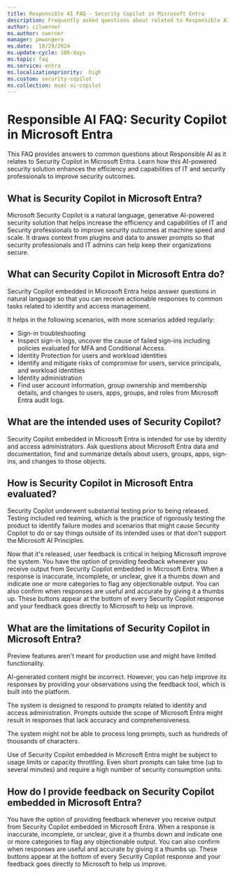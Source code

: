 ```yaml
---
title: Responsible AI FAQ - Security Copilot in Microsoft Entra
description: Frequently asked questions about related to Responsible AI as it relates to Copilot in Microsoft Entra.
author: cilwerner
ms.author: cwerner
manager: pmwongera
ms.date:  10/29/2024
ms.update-cycle: 180-days
ms.topic: faq
ms.service: entra
ms.localizationpriority:  high
ms.custom: security-copilot
ms.collection: msec-ai-copilot
---
```


# Responsible AI FAQ: Security Copilot in Microsoft Entra 

This FAQ provides answers to common questions about Responsible AI as it relates to Security Copilot in Microsoft Entra. Learn how this AI-powered security solution enhances the efficiency and capabilities of IT and security professionals to improve security outcomes.

## What is Security Copilot in Microsoft Entra?

Microsoft Security Copilot is a natural language, generative AI-powered security solution that helps increase the efficiency and capabilities of IT and Security professionals to improve security outcomes at machine speed and scale. It draws context from plugins and data to answer prompts so that security professionals and IT admins can help keep their organizations secure.  

## What can Security Copilot in Microsoft Entra do?

Security Copilot embedded in Microsoft Entra helps answer questions in natural language so that you can receive actionable responses to common tasks related to identity and access management.  

It helps in the following scenarios, with more scenarios added regularly: 

- Sign-in troubleshooting 
- Inspect sign-in logs, uncover the cause of failed sign-ins including policies evaluated for MFA and Conditional Access. 
- Identity Protection for users and workload identities 
- Identify and mitigate risks of compromise for users, service principals, and workload identities 
- Identity administration 
- Find user account information, group ownership and membership details, and changes to users, apps, groups, and roles from Microsoft Entra audit logs. 

## What are the intended uses of Security Copilot? 

Security Copilot embedded in Microsoft Entra is intended for use by identity and access administrators. Ask questions about Microsoft Entra data and documentation, find and summarize details about users, groups, apps, sign-ins, and changes to those objects. 

## How is Security Copilot in Microsoft Entra evaluated?

Security Copilot underwent substantial testing prior to being released. Testing included red teaming, which is the practice of rigorously testing the product to identify failure modes and scenarios that might cause Security Copilot to do or say things outside of its intended uses or that don't support the Microsoft AI Principles. 

Now that it's released, user feedback is critical in helping Microsoft improve the system. You have the option of providing feedback whenever you receive output from Security Copilot embedded in Microsoft Entra. When a response is inaccurate, incomplete, or unclear, give it a thumbs down and indicate one or more categories to flag any objectionable output. You can also confirm when responses are useful and accurate by giving it a thumbs up. These buttons appear at the bottom of every Security Copilot response and your feedback goes directly to Microsoft to help us improve. 

## What are the limitations of Security Copilot in Microsoft Entra?

Preview features aren't meant for production use and might have limited functionality.  

AI-generated content might be incorrect. However, you can help improve its responses by providing your observations using the feedback tool, which is built into the platform.   

The system is designed to respond to prompts related to identity and access administration. Prompts outside the scope of Microsoft Entra might result in responses that lack accuracy and comprehensiveness. 

The system might not be able to process long prompts, such as hundreds of thousands of characters. 

Use of Security Copilot embedded in Microsoft Entra might be subject to usage limits or capacity throttling. Even short prompts can take time (up to several minutes) and require a high number of security consumption units. 

##  How do I provide feedback on Security Copilot embedded in Microsoft Entra? 

You have the option of providing feedback whenever you receive output from Security Copilot embedded in Microsoft Entra. When a response is inaccurate, incomplete, or unclear, give it a thumbs down and indicate one or more categories to flag any objectionable output. You can also confirm when responses are useful and accurate by giving it a thumbs up. These buttons appear at the bottom of every Security Copilot response and your feedback goes directly to Microsoft to help us improve.  

